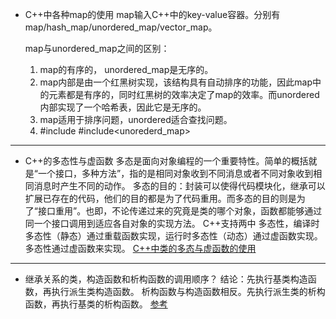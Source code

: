 * C++中各种map的使用
  map输入C++中的key-value容器。分别有map/hash_map/unordered_map/vector_map。

  map与unordered_map之间的区别：
	1.  map的有序的， unordered_map是无序的。
	2.  map内部是由一个红黑树实现，该结构具有自动排序的功能，因此map中的元素都是有序的，同时红黑树的效率决定了map的效率。而unordered内部实现了一个哈希表，因此它是无序的。
	3.  map适用于排序问题，unordered适合查找问题。
	4.  #include<map> #include<unorederd_map>
----
* C++的多态性与虚函数
	多态是面向对象编程的一个重要特性。简单的概括就是“一个接口，多种方法”，指的是相同对象收到不同消息或者不同对象收到相同消息时产生不同的动作。
	多态的目的：封装可以使得代码模块化，继承可以扩展已存在的代码，他们的目的都是为了代码重用。而多态的目的则是为了“接口重用”。也即，不论传递过来的究竟是类的哪个对象，函数都能够通过同一个接口调用到适应各自对象的实现方法。
	C++支持两中 多态性，编译时多态性（静态）通过重载函数实现，运行时多态性（动态）通过虚函数实现。
	多态性通过虚函数来实现。
	[C++中类的多态与虚函数的使用](https://www.cnblogs.com/fangyukuan/archive/2010/05/30/1747449.html)

---
* 继承关系的类，构造函数和析构函数的调用顺序？
  结论：先执行基类构造函数，再执行派生类构造函数。
		析构函数与构造函数相反。先执行派生类的析构函数，再执行基类的析构函数。
	[参考](https://blog.csdn.net/a1414345/article/details/53140502)